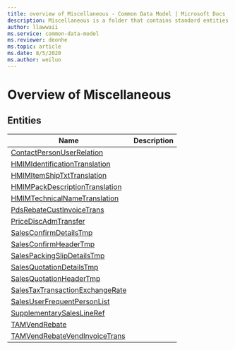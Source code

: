 ```yaml
---
title: overview of Miscellaneous - Common Data Model | Microsoft Docs
description: Miscellaneous is a folder that contains standard entities related to the Common Data Model.
author: llawwaii
ms.service: common-data-model
ms.reviewer: deonhe
ms.topic: article
ms.date: 8/5/2020
ms.author: weiluo
---
```


# Overview of Miscellaneous


## Entities

|Name|Description|
|---|---|
|[ContactPersonUserRelation](ContactPersonUserRelation.md)||
|[HMIMIdentificationTranslation](HMIMIdentificationTranslation.md)||
|[HMIMItemShipTxtTranslation](HMIMItemShipTxtTranslation.md)||
|[HMIMPackDescriptionTranslation](HMIMPackDescriptionTranslation.md)||
|[HMIMTechnicalNameTranslation](HMIMTechnicalNameTranslation.md)||
|[PdsRebateCustInvoiceTrans](PdsRebateCustInvoiceTrans.md)||
|[PriceDiscAdmTransfer](PriceDiscAdmTransfer.md)||
|[SalesConfirmDetailsTmp](SalesConfirmDetailsTmp.md)||
|[SalesConfirmHeaderTmp](SalesConfirmHeaderTmp.md)||
|[SalesPackingSlipDetailsTmp](SalesPackingSlipDetailsTmp.md)||
|[SalesQuotationDetailsTmp](SalesQuotationDetailsTmp.md)||
|[SalesQuotationHeaderTmp](SalesQuotationHeaderTmp.md)||
|[SalesTaxTransactionExchangeRate](SalesTaxTransactionExchangeRate.md)||
|[SalesUserFrequentPersonList](SalesUserFrequentPersonList.md)||
|[SupplementarySalesLineRef](SupplementarySalesLineRef.md)||
|[TAMVendRebate](TAMVendRebate.md)||
|[TAMVendRebateVendInvoiceTrans](TAMVendRebateVendInvoiceTrans.md)||
